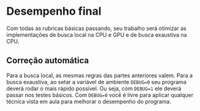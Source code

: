 # Desempenho final

Com todas as rubricas básicas passando, seu trabalho será otimizar as implementações de busca local na CPU e GPU e de busca exaustiva na CPU.

## Correção automática

Para a busca local, as mesmas regras das partes anteriores valem. Para a busca exaustiva, ao setar a variável de ambiente `DEBUG=0` seu programa deverá rodar o mais rápido possível. Ou seja, com `DEBUG=1` ele deverá passar nos testes básicos. Com `DEBUG=0` você é livre para aplicar qualquer técnica vista em aula para melhorar o desempenho do programa. 
